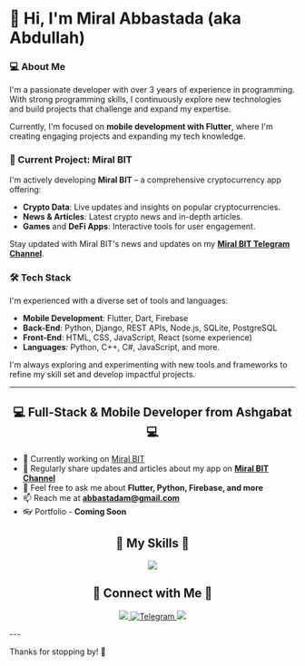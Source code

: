 # 👋 Hi, I'm Miral Abbastada (aka Abdullah)

### 💻 About Me
I'm a passionate developer with over 3 years of experience in programming. With strong programming skills, I continuously explore new technologies and build projects that challenge and expand my expertise.

Currently, I'm focused on **mobile development with Flutter**, where I'm creating engaging projects and expanding my tech knowledge.

### 📱 Current Project: Miral BIT
I'm actively developing **Miral BIT** – a comprehensive cryptocurrency app offering:
- **Crypto Data**: Live updates and insights on popular cryptocurrencies.
- **News & Articles**: Latest crypto news and in-depth articles.
- **Games** and **DeFi Apps**: Interactive tools for user engagement.

Stay updated with Miral BIT's news and updates on my **[Miral BIT Telegram Channel](https://t.me/miralbit)**.

### 🛠 Tech Stack
I'm experienced with a diverse set of tools and languages:
- **Mobile Development**: Flutter, Dart, Firebase
- **Back-End**: Python, Django, REST APIs, Node.js, SQLite, PostgreSQL
- **Front-End**: HTML, CSS, JavaScript, React (some experience)
- **Languages**: Python, C++, C#, JavaScript, and more.

I'm always exploring and experimenting with new tools and frameworks to refine my skill set and develop impactful projects.

---

<h2 align="center">💻 Full-Stack & Mobile Developer from Ashgabat 💻</h2>

- 🔭 Currently working on [Miral BIT](https://t.me/miralbit)
- 📝 Regularly share updates and articles about my app on **[Miral BIT Channel](https://t.me/miralbit)**
- 💬 Feel free to ask me about **Flutter, Python, Firebase, and more**
- 📫 Reach me at **[abbastadam@gmail.com](mailto:abbastadam@gmail.com)**
- 👓 Portfolio - **Coming Soon**

<h2 align="center">🏹 My Skills 🏹</h2>

<p align="center">
  <a href="https://skillicons.dev">
    <img src="https://skillicons.dev/icons?i=figma,flutter,firebase,androidstudio,html,css,js,py,django,pycharm,dart,github,gitlab,git,nodejs,react,vite,linux,sqlite,vscode,postman" />
  </a>
</p>

<h2 align="center">🤙 Connect with Me 🤙</h2>

<p align="center">
  <a href="mailto:abbastadam@gmail.com">
    <img src="https://skillicons.dev/icons?i=gmail" />
  </a>
  <a href="https://t.me/MiralAbbastada">
    <img src="https://cdn.iconscout.com/icon/free/png-256/free-telegram-logo-icon-download-in-svg-png-gif-file-formats--social-media-pack-logos-icons-5314546.png?f=webp&w=48" alt="Telegram"/>
  </a>
  <a href="https://www.instagram.com/abbastadamiral/">
    <img src="https://skillicons.dev/icons?i=instagram" />
  </a>
</p>
---

Thanks for stopping by! 🚀
